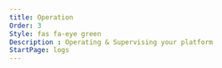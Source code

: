 ```yaml
---
title: Operation
Order: 3
Style: fas fa-eye green
Description : Operating & Supervising your platform
StartPage: logs
---
```


